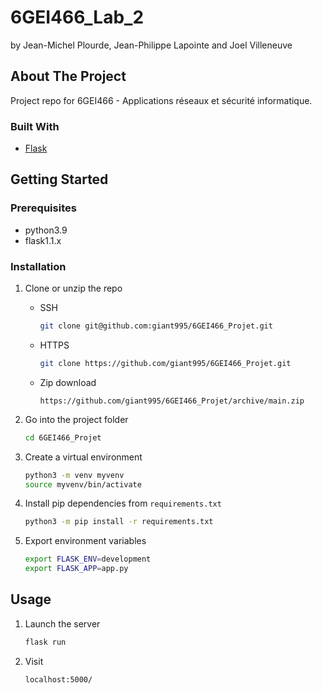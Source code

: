 # 6GEI466_Lab_2
by Jean-Michel Plourde, Jean-Philippe Lapointe and Joel Villeneuve

## About The Project

Project repo for 6GEI466 - Applications réseaux et sécurité informatique.

### Built With

* [Flask](https://flask.palletsprojects.com/en/1.1.x/)


<!-- GETTING STARTED -->
## Getting Started

### Prerequisites

* python3.9
* flask1.1.x

### Installation

1. Clone or unzip the repo
   * SSH
     ```sh
     git clone git@github.com:giant995/6GEI466_Projet.git
     ```
   
   * HTTPS
     ```sh
     git clone https://github.com/giant995/6GEI466_Projet.git
     ```
   
   * Zip download
     ```
     https://github.com/giant995/6GEI466_Projet/archive/main.zip
     ```
   
2. Go into the project folder
   ```sh
   cd 6GEI466_Projet
   ```
 
3. Create a virtual environment
   ```sh
   python3 -m venv myvenv
   source myvenv/bin/activate
   ```
4. Install pip dependencies from `requirements.txt`
   ```sh
   python3 -m pip install -r requirements.txt
   ```
5. Export environment variables
   ```sh
   export FLASK_ENV=development
   export FLASK_APP=app.py
   ```
   
   
<!-- USAGE EXAMPLES -->
## Usage
1. Launch the server
   ```sh
   flask run
   ```
2. Visit
   ```sh
   localhost:5000/
   ```

